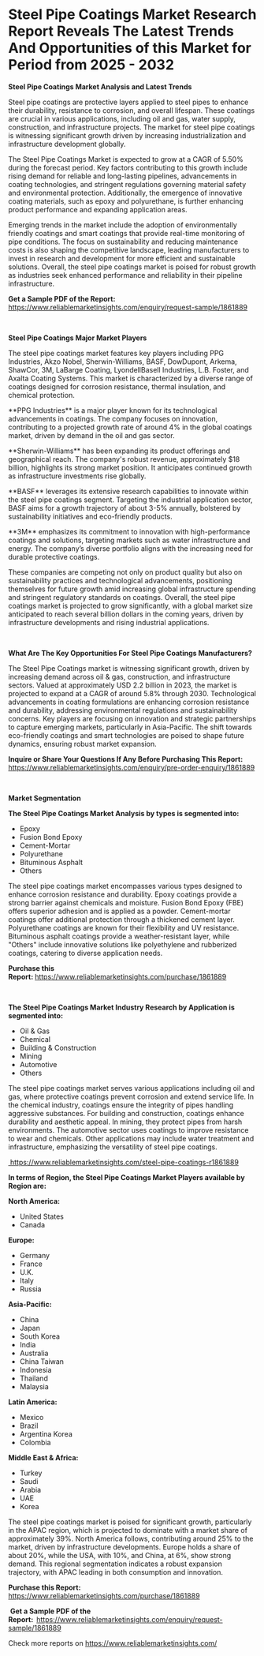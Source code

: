 <p><h1>Steel Pipe Coatings Market Research Report Reveals The Latest Trends And Opportunities of this Market for Period from 2025 - 2032</h1></p><p><strong>Steel Pipe Coatings Market Analysis and Latest Trends</strong></p>
<p><p>Steel pipe coatings are protective layers applied to steel pipes to enhance their durability, resistance to corrosion, and overall lifespan. These coatings are crucial in various applications, including oil and gas, water supply, construction, and infrastructure projects. The market for steel pipe coatings is witnessing significant growth driven by increasing industrialization and infrastructure development globally. </p><p>The Steel Pipe Coatings Market is expected to grow at a CAGR of 5.50% during the forecast period. Key factors contributing to this growth include rising demand for reliable and long-lasting pipelines, advancements in coating technologies, and stringent regulations governing material safety and environmental protection. Additionally, the emergence of innovative coating materials, such as epoxy and polyurethane, is further enhancing product performance and expanding application areas. </p><p>Emerging trends in the market include the adoption of environmentally friendly coatings and smart coatings that provide real-time monitoring of pipe conditions. The focus on sustainability and reducing maintenance costs is also shaping the competitive landscape, leading manufacturers to invest in research and development for more efficient and sustainable solutions. Overall, the steel pipe coatings market is poised for robust growth as industries seek enhanced performance and reliability in their pipeline infrastructure.</p></p>
<p><strong>Get a Sample PDF of the Report:&nbsp;</strong> <a href="https://www.reliablemarketinsights.com/enquiry/request-sample/1861889?utm_campaign=2747&utm_medium=2&utm_source=Github&utm_content=ia&utm_term=28022025&utm_id=steel-pipe-coatings">https://www.reliablemarketinsights.com/enquiry/request-sample/1861889</a></p>
<p>&nbsp;</p>
<p><strong>Steel Pipe Coatings Major Market Players</strong></p>
<p><p>The steel pipe coatings market features key players including PPG Industries, Akzo Nobel, Sherwin-Williams, BASF, DowDupont, Arkema, ShawCor, 3M, LaBarge Coating, LyondellBasell Industries, L.B. Foster, and Axalta Coating Systems. This market is characterized by a diverse range of coatings designed for corrosion resistance, thermal insulation, and chemical protection.</p><p>**PPG Industries** is a major player known for its technological advancements in coatings. The company focuses on innovation, contributing to a projected growth rate of around 4% in the global coatings market, driven by demand in the oil and gas sector. </p><p>**Sherwin-Williams** has been expanding its product offerings and geographical reach. The company's robust revenue, approximately $18 billion, highlights its strong market position. It anticipates continued growth as infrastructure investments rise globally.</p><p>**BASF** leverages its extensive research capabilities to innovate within the steel pipe coatings segment. Targeting the industrial application sector, BASF aims for a growth trajectory of about 3-5% annually, bolstered by sustainability initiatives and eco-friendly products.</p><p>**3M** emphasizes its commitment to innovation with high-performance coatings and solutions, targeting markets such as water infrastructure and energy. The company’s diverse portfolio aligns with the increasing need for durable protective coatings.</p><p>These companies are competing not only on product quality but also on sustainability practices and technological advancements, positioning themselves for future growth amid increasing global infrastructure spending and stringent regulatory standards on coatings. Overall, the steel pipe coatings market is projected to grow significantly, with a global market size anticipated to reach several billion dollars in the coming years, driven by infrastructure developments and rising industrial applications.</p></p>
<p>&nbsp;</p>
<p><strong>What Are The Key Opportunities For Steel Pipe Coatings Manufacturers?</strong></p>
<p><p>The Steel Pipe Coatings market is witnessing significant growth, driven by increasing demand across oil & gas, construction, and infrastructure sectors. Valued at approximately USD 2.2 billion in 2023, the market is projected to expand at a CAGR of around 5.8% through 2030. Technological advancements in coating formulations are enhancing corrosion resistance and durability, addressing environmental regulations and sustainability concerns. Key players are focusing on innovation and strategic partnerships to capture emerging markets, particularly in Asia-Pacific. The shift towards eco-friendly coatings and smart technologies are poised to shape future dynamics, ensuring robust market expansion.</p></p>
<p><strong>Inquire or Share Your Questions If Any Before Purchasing This Report:</strong> <a href="https://www.reliablemarketinsights.com/enquiry/pre-order-enquiry/1861889?utm_campaign=2747&utm_medium=2&utm_source=Github&utm_content=ia&utm_term=28022025&utm_id=steel-pipe-coatings">https://www.reliablemarketinsights.com/enquiry/pre-order-enquiry/1861889</a></p>
<p>&nbsp;</p>
<p><strong>Market Segmentation</strong></p>
<p><strong>The Steel Pipe Coatings Market Analysis by types is segmented into:</strong></p>
<p><ul><li>Epoxy</li><li>Fusion Bond Epoxy</li><li>Cement-Mortar</li><li>Polyurethane</li><li>Bituminous Asphalt</li><li>Others</li></ul></p>
<p><p>The steel pipe coatings market encompasses various types designed to enhance corrosion resistance and durability. Epoxy coatings provide a strong barrier against chemicals and moisture. Fusion Bond Epoxy (FBE) offers superior adhesion and is applied as a powder. Cement-mortar coatings offer additional protection through a thickened cement layer. Polyurethane coatings are known for their flexibility and UV resistance. Bituminous asphalt coatings provide a weather-resistant layer, while "Others" include innovative solutions like polyethylene and rubberized coatings, catering to diverse application needs.</p></p>
<p><strong>Purchase this Report:&nbsp;</strong><a href="https://www.reliablemarketinsights.com/purchase/1861889?utm_campaign=2747&utm_medium=2&utm_source=Github&utm_content=ia&utm_term=28022025&utm_id=steel-pipe-coatings">https://www.reliablemarketinsights.com/purchase/1861889</a></p>
<p>&nbsp;</p>
<p><strong>The Steel Pipe Coatings Market Industry Research by Application is segmented into:</strong></p>
<p><ul><li>Oil & Gas</li><li>Chemical</li><li>Building & Construction</li><li>Mining</li><li>Automotive</li><li>Others</li></ul></p>
<p><p>The steel pipe coatings market serves various applications including oil and gas, where protective coatings prevent corrosion and extend service life. In the chemical industry, coatings ensure the integrity of pipes handling aggressive substances. For building and construction, coatings enhance durability and aesthetic appeal. In mining, they protect pipes from harsh environments. The automotive sector uses coatings to improve resistance to wear and chemicals. Other applications may include water treatment and infrastructure, emphasizing the versatility of steel pipe coatings.</p></p>
<p><a href="https://www.reliablemarketinsights.com/steel-pipe-coatings-r1861889?utm_campaign=2747&utm_medium=2&utm_source=Github&utm_content=ia&utm_term=28022025&utm_id=steel-pipe-coatings">&nbsp;https://www.reliablemarketinsights.com/steel-pipe-coatings-r1861889</a></p>
<p><strong>In terms of Region, the Steel Pipe Coatings Market Players available by Region are:</strong></p>
<p>
    <p> <strong> North America: </strong>
        <ul>
            <li>United States</li>
            <li>Canada</li>
        </ul>
        </p> 
    <p> <strong> Europe: </strong>
        <ul>
            <li>Germany</li>
            <li>France</li>
            <li>U.K.</li>
            <li>Italy</li>
            <li>Russia</li>
        </ul>
        </p> 
    <p> <strong> Asia-Pacific: </strong>
        <ul>
            <li>China</li>
            <li>Japan</li>
            <li>South Korea</li>
            <li>India</li>
            <li>Australia</li>
            <li>China Taiwan</li>
            <li>Indonesia</li>
            <li>Thailand</li>
            <li>Malaysia</li>
        </ul>
        </p> 
    <p> <strong> Latin America: </strong>
        <ul>
            <li>Mexico</li>
            <li>Brazil</li>
            <li>Argentina Korea</li>
            <li>Colombia</li>
        </ul>
        </p> 
    <p> <strong> Middle East & Africa: </strong>
        <ul>
            <li>Turkey</li>
            <li>Saudi</li>
            <li>Arabia</li>
            <li>UAE</li>
            <li>Korea</li>
        </ul>
    </p>
    </p>
<p><p>The steel pipe coatings market is poised for significant growth, particularly in the APAC region, which is projected to dominate with a market share of approximately 39%. North America follows, contributing around 25% to the market, driven by infrastructure developments. Europe holds a share of about 20%, while the USA, with 10%, and China, at 6%, show strong demand. This regional segmentation indicates a robust expansion trajectory, with APAC leading in both consumption and innovation.</p></p>
<p><strong>Purchase this Report: </strong><a href="https://www.reliablemarketinsights.com/purchase/1861889?utm_campaign=2747&utm_medium=2&utm_source=Github&utm_content=ia&utm_term=28022025&utm_id=steel-pipe-coatings">https://www.reliablemarketinsights.com/purchase/1861889</a></p>
<p>&nbsp;<strong>Get a Sample PDF of the Report:&nbsp;&nbsp;</strong><a href="https://www.reliablemarketinsights.com/enquiry/request-sample/1861889?utm_campaign=2747&utm_medium=2&utm_source=Github&utm_content=ia&utm_term=28022025&utm_id=steel-pipe-coatings">https://www.reliablemarketinsights.com/enquiry/request-sample/1861889</a></p>
<p><strong></strong></p>
<p>Check more reports on <a href="https://www.reliablemarketinsights.com/?utm_campaign=2747&utm_medium=2&utm_source=Github&utm_content=ia&utm_term=28022025&utm_id=steel-pipe-coatings">https://www.reliablemarketinsights.com/</a></p>